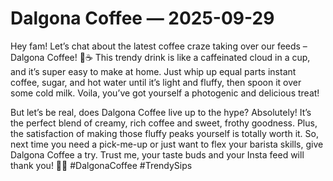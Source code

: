 # Dalgona Coffee — 2025-09-29

Hey fam! Let’s chat about the latest coffee craze taking over our feeds – Dalgona Coffee! 🤩☕️ This trendy drink is like a caffeinated cloud in a cup, and it’s super easy to make at home. Just whip up equal parts instant coffee, sugar, and hot water until it’s light and fluffy, then spoon it over some cold milk. Voila, you’ve got yourself a photogenic and delicious treat!

But let’s be real, does Dalgona Coffee live up to the hype? Absolutely! It’s the perfect blend of creamy, rich coffee and sweet, frothy goodness. Plus, the satisfaction of making those fluffy peaks yourself is totally worth it. So, next time you need a pick-me-up or just want to flex your barista skills, give Dalgona Coffee a try. Trust me, your taste buds and your Insta feed will thank you! 🌟✨ #DalgonaCoffee #TrendySips